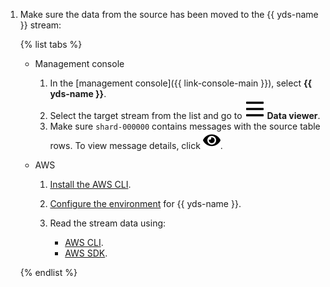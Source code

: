 1. Make sure the data from the source has been moved to the {{ yds-name }} stream:

   {% list tabs %}

   * Management console

      1. In the [management console]({{ link-console-main }}), select **{{ yds-name }}**.
      1. Select the target stream from the list and go to ![image](../../_assets/data-introspection.svg) **Data viewer**.
      1. Make sure `shard-000000` contains messages with the source table rows. To view message details, click ![image](../../_assets/eye.svg).

   * AWS

      1. [Install the AWS CLI](https://docs.aws.amazon.com/cli/latest/userguide/getting-started-install.html).
      1. [Configure the environment](../../data-streams/quickstart/index.md) for {{ yds-name }}.
      1. Read the stream data using:

         * [AWS CLI](../../data-streams/operations/aws-cli/get-records.md).
         * [AWS SDK](../../data-streams/operations/aws-sdk/get-records.md).

   {% endlist %}
